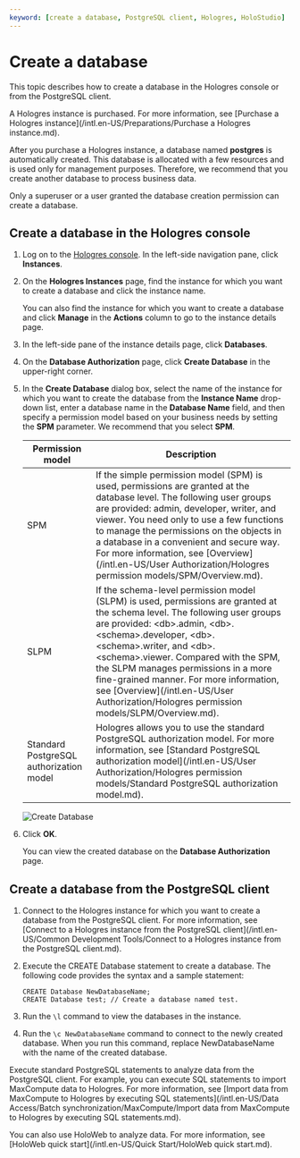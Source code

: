 ```yaml
---
keyword: [create a database, PostgreSQL client, Hologres, HoloStudio]
---
```


# Create a database

This topic describes how to create a database in the Hologres console or from the PostgreSQL client.

A Hologres instance is purchased. For more information, see [Purchase a Hologres instance](/intl.en-US/Preparations/Purchase a Hologres instance.md).

After you purchase a Hologres instance, a database named **postgres** is automatically created. This database is allocated with a few resources and is used only for management purposes. Therefore, we recommend that you create another database to process business data.

Only a superuser or a user granted the database creation permission can create a database.

## Create a database in the Hologres console

1.  Log on to the [Hologres console](https://hologram.console.aliyun.com/#/instance). In the left-side navigation pane, click **Instances**.

2.  On the **Hologres Instances** page, find the instance for which you want to create a database and click the instance name.

    You can also find the instance for which you want to create a database and click **Manage** in the **Actions** column to go to the instance details page.

3.  In the left-side pane of the instance details page, click **Databases**.

4.  On the **Database Authorization** page, click **Create Database** in the upper-right corner.

5.  In the **Create Database** dialog box, select the name of the instance for which you want to create the database from the **Instance Name** drop-down list, enter a database name in the **Database Name** field, and then specify a permission model based on your business needs by setting the **SPM** parameter. We recommend that you select **SPM**.

    |Permission model|Description|
    |----------------|-----------|
    |SPM|If the simple permission model \(SPM\) is used, permissions are granted at the database level. The following user groups are provided: admin, developer, writer, and viewer. You need only to use a few functions to manage the permissions on the objects in a database in a convenient and secure way. For more information, see [Overview](/intl.en-US/User Authorization/Hologres permission models/SPM/Overview.md).|
    |SLPM|If the schema-level permission model \(SLPM\) is used, permissions are granted at the schema level. The following user groups are provided: <db\>.admin, <db\>.<schema\>.developer, <db\>.<schema\>.writer, and <db\>.<schema\>.viewer. Compared with the SPM, the SLPM manages permissions in a more fine-grained manner. For more information, see [Overview](/intl.en-US/User Authorization/Hologres permission models/SLPM/Overview.md).|
    |Standard PostgreSQL authorization model|Hologres allows you to use the standard PostgreSQL authorization model. For more information, see [Standard PostgreSQL authorization model](/intl.en-US/User Authorization/Hologres permission models/Standard PostgreSQL authorization model.md).|

    ![Create Database](https://static-aliyun-doc.oss-accelerate.aliyuncs.com/assets/img/en-US/6222046261/p284751.png)

6.  Click **OK**.

    You can view the created database on the **Database Authorization** page.


## Create a database from the PostgreSQL client

1.  Connect to the Hologres instance for which you want to create a database from the PostgreSQL client. For more information, see [Connect to a Hologres instance from the PostgreSQL client](/intl.en-US/Common Development Tools/Connect to a Hologres instance from the PostgreSQL client.md).

2.  Execute the CREATE Database statement to create a database. The following code provides the syntax and a sample statement:

    ```
    CREATE Database NewDatabaseName;
    CREATE Database test; // Create a database named test. 
    ```

3.  Run the `\l` command to view the databases in the instance.

4.  Run the `\c NewDatabaseName` command to connect to the newly created database. When you run this command, replace NewDatabaseName with the name of the created database.


Execute standard PostgreSQL statements to analyze data from the PostgreSQL client. For example, you can execute SQL statements to import MaxCompute data to Hologres. For more information, see [Import data from MaxCompute to Hologres by executing SQL statements](/intl.en-US/Data Access/Batch synchronization/MaxCompute/Import data from MaxCompute to Hologres by executing SQL statements.md).

You can also use HoloWeb to analyze data. For more information, see [HoloWeb quick start](/intl.en-US/Quick Start/HoloWeb quick start.md).

